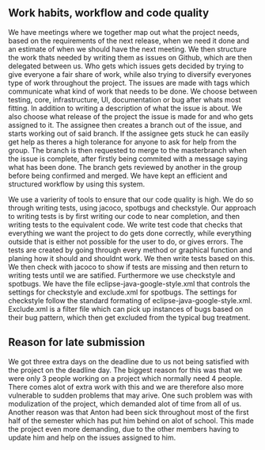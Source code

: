 ## Work habits, workflow and code quality

We have meetings where we together map out what the project needs, based on the requirements of the next release, when we need it done and an estimate of when we should have the next meeting. We then structure the work thats needed by writing them as issues on Github, which are then delegated between us. Who gets which issues gets decided by trying to give everyone a fair share of work, while also trying to diversify everyones type of work throughout the project. The issues are made with tags which communicate what kind of work that needs to be done. We choose between testing, core, infrastructure, UI, documentation or bug after whats most fitting. In addition to writing a description of what the issue is about. We also choose what release of the project the issue is made for and who gets assigned to it. The assignee then creates a branch out of the issue, and starts working out of said branch. If the assignee gets stuck he can easily get help as theres a high tolerance for anyone to ask for help from the group. The branch is then requested to merge to the masterbranch when the issue is complete, after firstly being commited with a message saying what has been done. The branch gets reviewed by another in the group before being confirmed and merged. We have kept an efficient and structured workflow by using this system.

We use a varierity of tools to ensure that our code quality is high. We do so through writing tests, using jacoco, spotbugs and checkstyle. Our approach to writing tests is by first writing our code to near completion, and then writing tests to the equivalent code. We write test code that checks that everything we want the project to do gets done correctly, while everything outside that is either not possible for the user to do, or gives errors. The tests are created by going through every method or graphical function and planing how it should and shouldnt work. We then write tests based on this. We then check with jacoco to show if tests are missing and then return to writing tests until we are satified. Furthermore we use checkstyle and spotbugs. We have the file eclipse-java-google-style.xml that controls the settings for checkstyle and exclude.xml for spotbugs. The settings for checkstyle follow the standard formating of eclipse-java-google-style.xml. Exclude.xml is a filter file which can pick up instances of bugs based on their bug pattern, which then get excluded from the typical bug treatment.

## Reason for late submission 

We got three extra days on the deadline due to us not being satisfied with the project on the deadline day. The biggest reason for this was that we were only 3 people working on a project which normally need 4 people. There comes alot of extra work with this and we are therefore also more vulnerable to sudden problems that may arive. One such problem was with modulization of the project, which demanded alot of time from all of us. Another reason was that Anton had been sick throughout most of the first half of the semester which has put him behind on alot of school. This made the project even more demanding, due to the other members having to update him and help on the issues assigned to him.